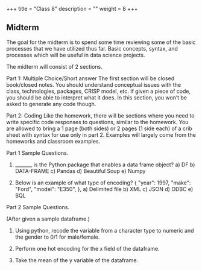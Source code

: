 +++
title = "Class 8"
description = ""
weight = 8
+++

## Midterm

The goal for the midterm is to spend some time reviewing some of the basic processes that we have utilized thus far. Basic concepts, syntax, and processes which will be useful in data science projects.

The midterm will consist of 2 sections.

Part 1: Multiple Choice/Short answer
The first section will be closed book/closed notes.  You should understand conceptual issues with the class, technologies, packages, CRISP model, etc. If given a piece of code, you should be able to interpret what it does.  In this section, you won’t be asked to generate any code though.

Part 2: Coding
Like the homework, there will be sections where you need to write specific code responses to questions, similar to the homework.  You are allowed to bring a 1 page (both sides) or 2 pages (1 side each) of a crib sheet with syntax for use only in part 2.  Examples will largely come from  the homeworks and classroom examples.


Part 1 Sample Questions.

1.	_______ is the Python package that enables a data frame object?
a)	DF
b)	DATA-FRAME
c)	Pandas
d)	Beautiful Soup
e)	Numpy

2.	Below is an example of what type of encoding?
    { "year": 1997,
        "make": "Ford",
        "model": "E350", },
a)	Delimited file
b)	XML
c)	JSON
d)	ODBC
e)	SQL

Part 2 Sample Questions.

(After given a sample dataframe.)

1.  Using python, recode the  variable from a character type to numeric and the gender to 0/1 for male/female.

2. Perform one hot encoding for the x field of the dataframe.

3. Take the mean of the y variable of the dataframe.
